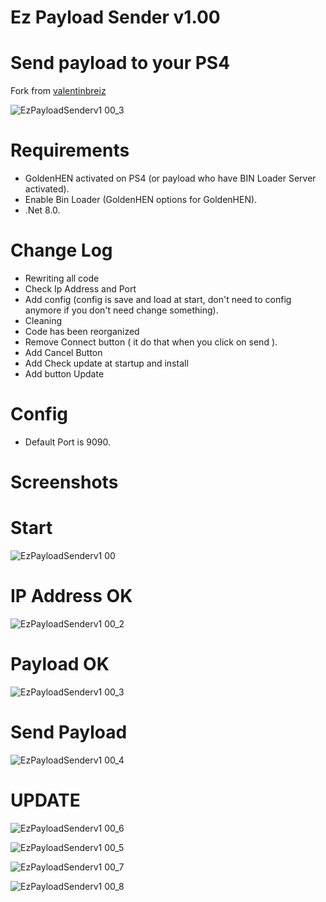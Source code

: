# Ez Payload Sender v1.00

# Send payload to your PS4

Fork from [valentinbreiz](https://github.com/valentinbreiz/PS4-Payload-Sender)

![EzPayloadSenderv1 00_3](https://github.com/DjPopol/EzPayloadSender/assets/168917709/d94c7ad7-8565-43e0-9ee4-813720d08655)


# Requirements
- GoldenHEN activated on PS4 (or payload who have BIN Loader Server activated).
- Enable Bin Loader (GoldenHEN options for GoldenHEN).
- .Net 8.0.

# Change Log
- Rewriting all code
- Check Ip Address and Port
- Add config (config is save and load at start, don't need to config anymore if you don't need change something).
- Cleaning
- Code has been reorganized
- Remove Connect button ( it do that when you click on send ).
- Add Cancel Button
- Add Check update at startup and install
- Add button Update

# Config
- Default Port is 9090.

# Screenshots
# Start
![EzPayloadSenderv1 00](https://github.com/DjPopol/EzPayloadSender/assets/168917709/5da906a8-8098-4307-99d5-72ed6eb070bf)

# IP Address OK
![EzPayloadSenderv1 00_2](https://github.com/DjPopol/EzPayloadSender/assets/168917709/6822ce28-cb87-482c-a966-76e5669e0fa3)

# Payload OK
![EzPayloadSenderv1 00_3](https://github.com/DjPopol/EzPayloadSender/assets/168917709/0cc9dd6f-743e-4aac-8ac9-c1a42b1daae5)

# Send Payload

![EzPayloadSenderv1 00_4](https://github.com/DjPopol/EzPayloadSender/assets/168917709/1d390554-5228-49b3-98fa-08a74e4cc2d6)

# UPDATE 

![EzPayloadSenderv1 00_6](https://github.com/DjPopol/EzPayloadSender/assets/168917709/66057a8c-3b01-4873-a739-eef9594620b6)


![EzPayloadSenderv1 00_5](https://github.com/DjPopol/EzPayloadSender/assets/168917709/9c096c36-d54e-4f42-a99f-33fadfdd6786)

![EzPayloadSenderv1 00_7](https://github.com/DjPopol/EzPayloadSender/assets/168917709/337719ea-be08-4b55-9b61-c83ef7ea6d38)

![EzPayloadSenderv1 00_8](https://github.com/DjPopol/EzPayloadSender/assets/168917709/efaaa946-6d78-4c3d-8ee7-056f4fabd037)
